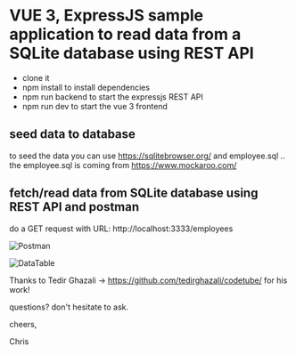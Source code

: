 # VUE 3, ExpressJS sample application to read data from a SQLite database using REST API

- clone it
- npm install to install dependencies
- npm run backend to start the expressjs REST API
- npm run dev to start the vue 3 frontend 

## seed data to database

to seed the data you can use https://sqlitebrowser.org/ and employee.sql .. the employee.sql is coming from https://www.mockaroo.com/  

## fetch/read data from SQLite database using REST API and postman

do a GET request with URL: http://localhost:3333/employees  

![Postman](https://graphics.solvia.ch/2021/03/28/2021-03-28-09_42_45-Postman.png)  

![DataTable](https://graphics.solvia.ch/2021/03/28/2021-03-28-10_21_47-App.png)  


Thanks to Tedir Ghazali ->  https://github.com/tedirghazali/codetube/ for his work!

questions? don't hesitate to ask.  

cheers, 

Chris